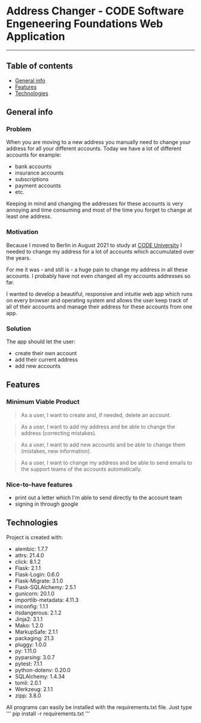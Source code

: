 # Address Changer - CODE Software Engeneering Foundations Web Application
---
## Table of contents
* [General info](#general-info)
* [Features](#features)
* [Technologies](#technologies)

## General info
### Problem

When you are moving to a new address you manually need to change your address for all your different accounts. Today we have a lot of different accounts for example:

* bank accounts
* insurance accounts
* subscriptions
* payment accounts
* etc.

Keeping in mind and changing the addresses for these accounts is very annoying and time consuming and most of the time you forget to change at least one address.
### Motivation

Because I moved to Berlin in August 2021 to study at [CODE University](https://code.berlin "CODE University website") I needed to change my address for a lot of accounts which accumulated over the years. 

For me it was - and still is - a huge pain to change my address in all these accounts. I probably have not even changed all my accounts addresses so far.

I wanted to develop a beautiful, responsive and intuitie web app which runs on every browser and operating system and allows the user keep track of all of their accounts and manage their address for these accounts from one app.

### Solution

The app should let the user:
* create their own account
* add their current address
* add new accounts

## Features

### Minimum Viable Product

>As a user, I want to create and, if needed, delete an account.

>As a user, I want to add my address and be able to change the address (correcting mistakes). 

>As a user, I want to add new accounts and be able to change them (mistakes, new information).

>As a user, I want to change my address and be able to send emails to the support teams of the accounts automatically.

### Nice-to-have features

* print out a letter which I'm able to send directly to the account team
* signing in through google
## Technologies
Project is created with:
* alembic: 1.7.7
* attrs: 21.4.0
* click: 8.1.2
* Flask: 2.1.1
* Flask-Login: 0.6.0
* Flask-Migrate: 3.1.0
* Flask-SQLAlchemy: 2.5.1
* gunicorn: 20.1.0
* importlib-metadata: 4.11.3
* iniconfig: 1.1.1
* itsdangerous: 2.1.2
* Jinja2: 3.1.1
* Mako: 1.2.0
* MarkupSafe: 2.1.1
* packaging: 21.3
* pluggy: 1.0.0
* py: 1.11.0
* pyparsing: 3.0.7
* pytest: 7.1.1
* python-dotenv: 0.20.0
* SQLAlchemy: 1.4.34
* tomli: 2.0.1
* Werkzeug: 2.1.1
* zipp: 3.8.0

All programs can easily be installed with the requirements.txt file. Just type
'''
pip install -r requirements.txt
'''